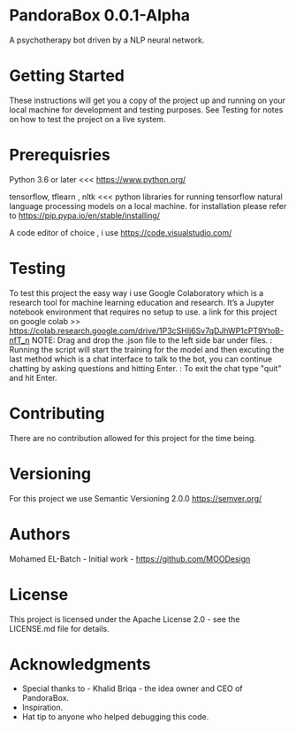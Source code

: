 # PandoraBox 0.0.1-Alpha
A psychotherapy bot driven by a NLP neural network.

# Getting Started
These instructions will get you a copy of the project up and running on your local machine for development and testing purposes. See Testing for notes on how to test the project on a live system.

# Prerequisries
Python 3.6 or later  <<<  https://www.python.org/

tensorflow, tflearn , nltk   <<< python libraries for running tensorflow natural language processing models on a local machine.
for installation please refer to https://pip.pypa.io/en/stable/installing/

A code editor of choice , i use https://code.visualstudio.com/

# Testing
To test this project the easy way i use Google Colaboratory which is a research tool for machine learning education and research. It’s a Jupyter notebook environment that requires no setup to use.
a link for this project on google colab >> https://colab.research.google.com/drive/1P3cSHIj6Sv7qDJhWP1cPT9YtoB-nfT_n
NOTE: Drag and drop the .json file to the left side bar under files.
    : Running the script will start the training for the model and then excuting the last method which is a chat interface to talk to the bot, you can continue chatting by asking questions and hitting Enter.
    : To exit the chat type "quit" and hit Enter.
    
# Contributing
There are no contribution allowed for this project for the time being.

# Versioning
For this project we use Semantic Versioning 2.0.0 https://semver.org/

# Authors
Mohamed EL-Batch - Initial work - https://github.com/MOODesign

# License
This project is licensed under the Apache License 2.0 - see the LICENSE.md file for details.

# Acknowledgments
* Special thanks to - Khalid Briqa - the idea owner and CEO of PandoraBox.
* Inspiration.
* Hat tip to anyone who helped debugging this code.
